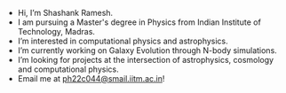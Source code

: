 - Hi, I’m Shashank Ramesh.
- I am pursuing a Master's degree in Physics from Indian Institute of Technology, Madras.
- I’m interested in computational physics and astrophysics.
- I’m currently working on Galaxy Evolution through N-body simulations.
- I’m looking for projects at the intersection of astrophysics, cosmology and computational physics.
- Email me at ph22c044@smail.iitm.ac.in!

<!---
Shawshank12/Shawshank12 is a ✨ special ✨ repository because its `README.md` (this file) appears on your GitHub profile.
You can click the Preview link to take a look at your changes.
--->
